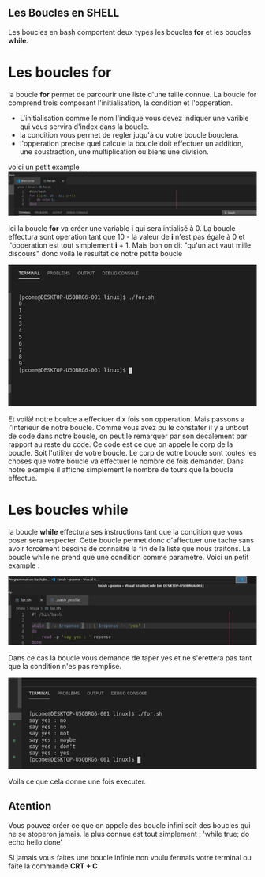 ## Les Boucles en SHELL

Les boucles en bash comportent deux types les boucles **for** et les boucles **while**.

# Les boucles **for**

la boucle **for** permet de parcourir une liste d'une taille connue. La boucle for comprend trois composant l'initialisation, la condition et l'opperation.
- L'initialisation comme le nom l'indique vous devez indiquer une varible qui vous servira d'index dans la boucle.
- la condition vous permet de regler juqu'à ou votre boucle bouclera.
- l'opperation precise quel calcule la boucle doit effectuer un addition, une soustraction, une multiplication ou biens une division.

voici un petit example
![for example](./picture/Screenshot_2020-12-10_08-57-50.png)

Ici la boucle **for** va créer une variable **i** qui sera intialisé à 0. La boucle effectura sont operation tant que 10 - la valeur de **i** n'est pas égale à 0 et l'opperation est tout simplement **i** + 1. Mais bon on dit "qu'un act vaut mille discours" donc voilà le resultat de notre petite boucle

![for result](./picture/Screenshot_2020-12-10_08-58-14.png)

Et voilà! notre boulce a effectuer dix fois son opperation. Mais passons a l'interieur de notre boucle.
Comme vous avez pu le constater il y a unbout de code dans notre boucle, on peut le remarquer par son decalement par rapport au reste du code. Ce code est ce que on appele le corp de la boucle. Soit l'utiliter de votre boucle. Le corp de votre boucle sont toutes les choses que votre boucle va effectuer le nombre de fois demander. Dans notre example il affiche simplement le nombre de tours que la boucle effectue.

# Les boucles **while**

la boucle **while** effectura ses instructions tant que la condition que vous poser sera respecter. Cette boucle permet donc d'affectuer une tache sans avoir forcément besoins de connaitre la fin de la liste que nous traitons.
La boucle while ne prend que une condition comme parametre. Voici un petit example :

![while exemle](./picture/Screenshot_2020-12-10_11-19-30.png)

Dans ce cas la boucle vous demande de taper yes et ne s'erettera pas tant que la condition n'es pas remplise.

![while result](./picture/Screenshot_2020-12-10_11-20-36.png)

Voila ce que cela donne une fois executer.

## Atention 

Vous pouvez créer ce que on appele des boucle infini soit des boucles qui ne se stoperon jamais. la plus connue est tout simplement :
'while true; do
  echo hello
done'

Si jamais vous faites une boucle infinie non voulu fermais votre terminal ou faite la commande **CRT + C**
